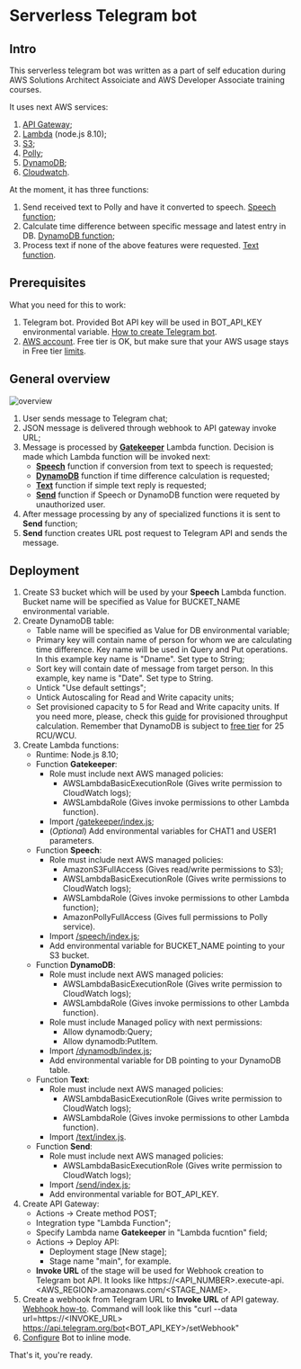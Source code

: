 Serverless Telegram bot
=======================

Intro
-----
This serverless telegram bot was written as a part of self education during AWS Solutions Architect Assoiciate and AWS Developer Associate training courses. 

It uses next AWS services:
1. [API Gateway](https://aws.amazon.com/api-gateway);
2. [Lambda](https://aws.amazon.com/lambda/) (node.js 8.10);
3. [S3](https://aws.amazon.com/s3/);
4. [Polly](https://aws.amazon.com/polly/);
5. [DynamoDB](https://aws.amazon.com/dynamodb/);
6. [Cloudwatch](https://aws.amazon.com/cloudwatch/).

At the moment, it has three functions:  
1. Send received text to Polly and have it converted to speech. [Speech function](https://github.com/IgorMishchuk/aws-demo-bot/tree/master/speech/);
2. Calculate time difference between specific message and latest entry in DB. [DynamoDB function](https://github.com/IgorMishchuk/aws-demo-bot/tree/master/dynamodb/);
3. Process text if none of the above features were requested. [Text function](https://github.com/IgorMishchuk/aws-demo-bot/tree/master/text/).

Prerequisites
-------------
What you need for this to work:
1. Telegram bot. Provided Bot API key will be used in BOT_API_KEY environmental variable. [How to create Telegram bot](https://core.telegram.org/bots#3-how-do-i-create-a-bot).
2. [AWS account](https://aws.amazon.com/). Free tier is OK, but make sure that your AWS usage stays in Free tier [limits](https://aws.amazon.com/free/).

General overview
------------------

![overview](https://s3.eu-west-3.amazonaws.com/awsdemobucket11/images/overview.jpg)
1. User sends message to Telegram chat;
2. JSON message is delivered through webhook to API gateway invoke URL;
3. Message is processed by [**Gatekeeper**](https://github.com/IgorMishchuk/aws-demo-bot/tree/master/gatekeeper/) Lambda function. Decision is made which Lambda function will be invoked next:
	- [**Speech**](https://github.com/IgorMishchuk/aws-demo-bot/tree/master/speech/) function if conversion from text to speech is requested;
	- [**DynamoDB**](https://github.com/IgorMishchuk/aws-demo-bot/tree/master/dynamodb/) function if time difference calculation is requested;
	- [**Text**](https://github.com/IgorMishchuk/aws-demo-bot/tree/master/text/) function if simple text reply is requested;
	- [**Send**](https://github.com/IgorMishchuk/aws-demo-bot/tree/master/send/) function if Speech or DynamoDB function were requeted by unauthorized user.
4. After message processing by any of specialized functions it is sent to **Send** function;
5. **Send** function creates URL post request to Telegram API and sends the message.

Deployment
-----------
1. Create S3 bucket which will be used by your **Speech** Lambda function. Bucket name will be specified as Value for BUCKET_NAME environmental variable.
2. Create DynamoDB table:
	- Table name will be specified as Value for DB environmental variable;
	- Primary key will contain name of person for whom we are calculating time difference. Key name will be used in Query and Put operations. In this example key name is "Dname". Set type to String;
	- Sort key will contain date of message from target person. In this example, key name is "Date". Set type to String.
	- Untick "Use default settings";
	- Untick Autoscaling for Read and Write capacity units;
	- Set provisioned capacity to 5 for Read and Write capacity units. If you need more, please, check this [guide](https://docs.aws.amazon.com/amazondynamodb/latest/developerguide/HowItWorks.ProvisionedThroughput.html) for provisioned throughput calculation. Remember that DynamoDB is subject to [free tier](https://aws.amazon.com/dynamodb/pricing/) for 25 RCU/WCU.
3. Create Lambda functions:
	- Runtime: Node.js 8.10;
	- Function **Gatekeeper**:
		- Role must include next AWS managed policies:
			- AWSLambdaBasicExecutionRole (Gives write permission to CloudWatch logs);
			- AWSLambdaRole (Gives invoke permissions to other Lambda function).
		- Import [/gatekeeper/index.js](https://github.com/IgorMishchuk/aws-demo-bot/tree/master/gatekeeper/);
		- (_Optional_) Add environmental variables for CHAT1 and USER1 parameters.
	- Function **Speech**:
		- Role must include next AWS managed policies:
			- AmazonS3FullAccess (Gives read/write permissions to S3);
			- AWSLambdaBasicExecutionRole (Gives write permissions to CloudWatch logs);
			- AWSLambdaRole (Gives invoke permissions to other Lambda function);
			- AmazonPollyFullAccess (Gives full permissions to Polly service).
		- Import [/speech/index.js](https://github.com/IgorMishchuk/aws-demo-bot/tree/master/speech/);
		- Add environmental variable for BUCKET_NAME pointing to your S3 bucket.
	- Function **DynamoDB**:
		- Role must include next AWS managed policies:
			- AWSLambdaBasicExecutionRole (Gives write permission to CloudWatch logs);
			- AWSLambdaRole (Gives invoke permissions to other Lambda function).
		- Role must include Managed policy with next permissions:
			- Allow dynamodb:Query;
			- Allow dynamodb:PutItem.
		- Import [/dynamodb/index.js](https://github.com/IgorMishchuk/aws-demo-bot/tree/master/dynamodb/);
		- Add environmental variable for DB pointing to your DynamoDB table.
	- Function **Text**:
		- Role must include next AWS managed policies:
			- AWSLambdaBasicExecutionRole (Gives write permission to CloudWatch logs);
			- AWSLambdaRole (Gives invoke permissions to other Lambda function).
		- Import [/text/index.js](https://github.com/IgorMishchuk/aws-demo-bot/tree/master/text/).
	- Function **Send**:
		- Role must include next AWS managed policies:
			- AWSLambdaBasicExecutionRole (Gives write permission to CloudWatch logs);
		- Import [/send/index.js](https://github.com/IgorMishchuk/aws-demo-bot/tree/master/send/);
		- Add environmental variable for BOT_API_KEY.
4. Create API Gateway:
	- Actions -> Create method POST;
	- Integration type "Lambda Function";
	- Specify Lambda name **Gatekeeper** in "Lambda fucntion" field;
	- Actions -> Deploy API:
		- Deployment stage [New stage];
		- Stage name "main", for example.
	- **Invoke URL** of the stage will be used for Webhook creation to Telegram bot API. It looks like https://<API_NUMBER>.execute-api.<AWS_REGION>.amazonaws.com/<STAGE_NAME>.
5. Create a webhook from Telegram URL to **Invoke URL** of API gateway. [Webhook how-to](https://core.telegram.org/bots/api#setwebhook). Command will look like this "curl --data url=https://<INVOKE_URL> https://api.telegram.org/bot<BOT_API_KEY>/setWebhook"
6. [Configure](https://core.telegram.org/bots/inline) Bot to inline mode.

That's it, you're ready.
